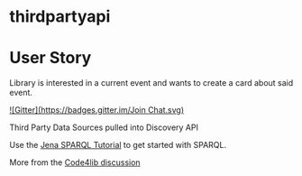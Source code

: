 thirdpartyapi
=============


User Story
=========

Library is interested in a current event and wants to create a card about said event.


[![Gitter](https://badges.gitter.im/Join Chat.svg)](https://gitter.im/oclc-developer-house/thirdpartyapi?utm_source=badge&utm_medium=badge&utm_campaign=pr-badge&utm_content=badge)

Third Party Data Sources pulled into Discovery API

Use the [Jena SPARQL Tutorial](http://jena.apache.org/tutorials/sparql.html) to get started with SPARQL.

More from the [Code4lib discussion](https://listserv.nd.edu/cgi-bin/wa?A1=ind1405&L=CODE4LIB#11)
